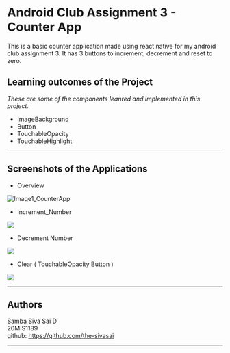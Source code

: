 # Android Club Assignment 3 - Counter App

This is a basic counter application made using react native for my android club assignment 3. It has 3 buttons to increment, decrement and reset to zero.

## Learning outcomes of the Project

*These are some of the components leanred and implemented in this project.*

* ImageBackground
* Button
* TouchableOpacity
* TouchableHighlight

---
## Screenshots of the Applications

* Overview 

![Image1_CounterApp](https://user-images.githubusercontent.com/98167133/153720553-5fa7ca26-0577-41a9-b35a-0f8a9d6c39b4.jpg)

* Increment_Number

![](https://github.com/the-sivasai/androidClubAssignment3-counterApp/blob/master/screenshotsOfCounterApplication/Image2_Increment_Number.jpg)

* Decrement Number

![](https://github.com/the-sivasai/androidClubAssignment3-counterApp/blob/master/screenshotsOfCounterApplication/Image3_Decrement_Number.jpg)

* Clear ( TouchableOpacity Button )

![](https://github.com/the-sivasai/androidClubAssignment3-counterApp/blob/master/screenshotsOfCounterApplication/Image4_TextOpacity_Button.jpg)


---
## Authors

Samba Siva Sai D \
20MIS1189 \
github: https://github.com/the-sivasai

---


